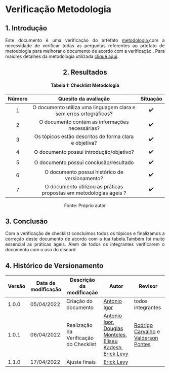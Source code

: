 # Verificação Metodologia

## 1. Introdução

<p align='justify'>
  Este documento é uma verificação do artefato  <a href="https://interacao-humano-computador.github.io/2021.2-Prefeitura-Verdelandia/documentos/01-Planejamento-e-Processo/Metodologia/">metodologia</a>,com a necessidade de verificar todas as perguntas referentes ao artefato de metodologia para melhorar o documento de acordo com a verificação . Para maiores detalhes da metodologia utilizada <a href="../../Introducao">clique aqui</a>.
</p>

<center>

## 2. Resultados

#### Tabela 1: Checklist Metodologia

| Número | Quesito da avaliação | Situação |
| :----: | :------------------: | :------: |
| 1 | O documento utiliza uma linguagem clara e sem erros ortográficos?   | ✔️ |
| 2 | O documento contém as informações necessárias?                      | ✔️ |
| 3 | Os tópicos estão descritos de forma clara e objetiva?               | ✔️ |
| 4 | O documento possui introdução/objetivo?                             | ✔️ |
| 5 | O documento possui conclusão/resultado                              | ✔️ |
| 6 | O documento possui histórico de versionamento?                      | ✔️ |
| 7 | O documento utilizou as práticas propostas em metodologias ágeis  ? | ✔️ |

<figcaption>Fonte: Próprio autor</figcaption>

</center>


## 3. Conclusão


<p align='justify'>
  Com a verificação de checklist concluímos todos os tópicos e finalizamos a correção deste documento de acordo com a tua tabela.Também foi muito essencial as práticas ágeis. Alem de todos os integrantes verificarem o documento com o uso do discord.
</p>

## 4. Histórico de Versionamento

|Versão|Data de modificação|Descrição da modificação|Autor|Revisor|
|-|-|-|-|-|
|1.0.0|05/04/2022| Criação do documento | [Antonio Igor](https://github.com/antonioigorcarvalho) | todos integrantes |
|1.0.1|06/04/2022| Realização da Verificação do Checklist | [Antonio Igor](https://github.com/antonioigorcarvalho), [Douglas Monteles](https://github.com/douglasmonteles), [Eliseu Kadesh](https://github.com/eliseukadesh67), [Erick Levy](https://github.com/ericklevy)|[Rodrigo Carvalho](https://github.com/Rocsantos) e  [Valderson Pontes](https://github.com/valdersonjr)
|1.1.0|17/04/2022| Ajuste finais | [Erick Levy](https://github.com/ericklevy) |  |